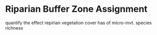 # Riparian Buffer Zone Assignment
 quantify the effect repirian vegetation cover has of micro-invt. species richness
